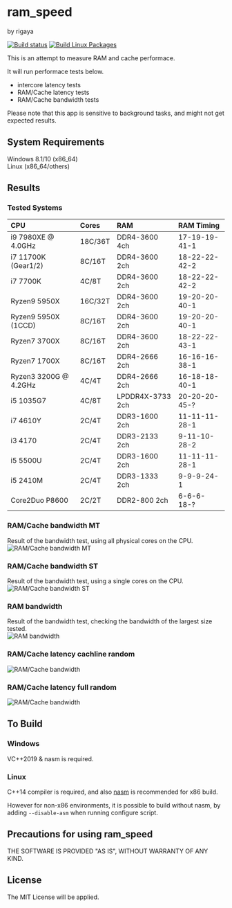 
# ram_speed
by rigaya

[![Build status](https://ci.appveyor.com/api/projects/status/g49gubqyf8pkblsh?svg=true)](https://ci.appveyor.com/project/rigaya/ram-speed)  [![Build Linux Packages](https://github.com/rigaya/ram_speed/actions/workflows/build_packages.yml/badge.svg?branch=master)](https://github.com/rigaya/ram_speed/actions/workflows/build_packages.yml)  

This is an attempt to measure RAM and cache performace.

It will run performace tests below.
- intercore latency tests
- RAM/Cache latency tests
- RAM/Cache bandwidth tests 

Please note that this app is sensitive to background tasks, and might not get expected results.

## System Requirements
Windows 8.1/10 (x86_64)  
Linux (x86_64/others)  

## Results
### Tested Systems
| CPU                   | Cores   |  RAM              | RAM Timing    |
|:---                   |:---     |:---              |:---           |
| i9 7980XE @ 4.0GHz    | 18C/36T | DDR4-3600 4ch    | 17-19-19-41-1 |
| i7 11700K (Gear1/2)   | 8C/16T  | DDR4-3600 2ch    | 18-22-22-42-2 |
| i7 7700K              | 4C/8T   | DDR4-3600 2ch    | 18-22-22-42-2 |
| Ryzen9 5950X          | 16C/32T | DDR4-3600 2ch    | 19-20-20-40-1 |
| Ryzen9 5950X (1CCD)   | 8C/16T  | DDR4-3600 2ch    | 19-20-20-40-1 |
| Ryzen7 3700X          | 8C/16T  | DDR4-3600 2ch    | 18-22-22-43-1 |
| Ryzen7 1700X          | 8C/16T  | DDR4-2666 2ch    | 16-16-16-38-1 | 
| Ryzen3 3200G @ 4.2GHz | 4C/4T   | DDR4-2666 2ch    | 16-18-18-40-1 |
| i5 1035G7             | 4C/8T   | LPDDR4X-3733 2ch | 20-20-20-45-? |
| i7 4610Y              | 2C/4T   | DDR3-1600 2ch    | 11-11-11-28-1 |
| i3 4170               | 2C/4T   | DDR3-2133 2ch    |  9-11-10-28-2 |
| i5 5500U              | 2C/4T   | DDR3-1600 2ch    | 11-11-11-28-1 |
| i5 2410M              | 2C/4T   | DDR3-1333 2ch    |  9-9-9-24-1   |
| Core2Duo P8600        | 2C/2T   | DDR2-800 2ch     |  6-6-6-18-?   |

### RAM/Cache bandwidth MT
Result of the bandwidth test, using all physical cores on the CPU.  
![RAM/Cache bandwidth MT](results/ram_cache_bandwidth_MT.png) 

### RAM/Cache bandwidth ST
Result of the bandwidth test, using a single cores on the CPU.  
![RAM/Cache bandwidth ST](results/ram_cache_bandwidth_ST.png) 

### RAM bandwidth
Result of the bandwidth test, checking the bandwidth of the largest size tested.  
![RAM bandwidth](results/ram_bandwidth.png) 

### RAM/Cache latency cachline random
![RAM/Cache bandwidth](results/ram_cache_latency_cacheline_random.png) 

### RAM/Cache latency full random
![RAM/Cache bandwidth](results/ram_cache_latency_full_random.png)

## To Build
### Windows
VC++2019 & nasm is required.

### Linux
C++14 compiler is required, and also [nasm](https://www.nasm.us/) is recommended for x86 build.  

However for non-x86 environments, it is possible to build without nasm, by adding ```--disable-asm``` when running configure script.

## Precautions for using ram_speed
THE SOFTWARE IS PROVIDED "AS IS", WITHOUT WARRANTY OF ANY KIND.  

## License
The MIT License will be applied. 